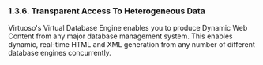 <div>

<div>

<div>

<div>

### 1.3.6. Transparent Access To Heterogeneous Data

</div>

</div>

</div>

Virtuoso's Virtual Database Engine enables you to produce Dynamic Web
Content from any major database management system. This enables dynamic,
real-time HTML and XML generation from any number of different database
engines concurrently.

</div>
